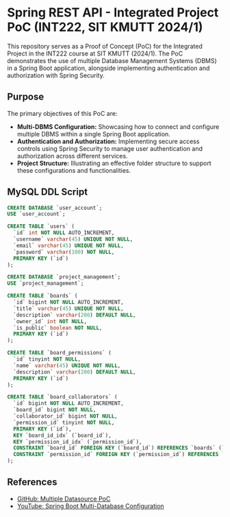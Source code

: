 # Spring REST API - Integrated Project PoC (INT222, SIT KMUTT 2024/1)

This repository serves as a Proof of Concept (PoC) for the Integrated Project in the INT222 course at SIT KMUTT (2024/1). The PoC demonstrates the use of multiple Database Management Systems (DBMS) in a Spring Boot application, alongside implementing authentication and authorization with Spring Security.

## Purpose

The primary objectives of this PoC are:
- **Multi-DBMS Configuration:** Showcasing how to connect and configure multiple DBMS within a single Spring Boot application.
- **Authentication and Authorization:** Implementing secure access controls using Spring Security to manage user authentication and authorization across different services.
- **Project Structure:** Illustrating an effective folder structure to support these configurations and functionalities.

## MySQL DDL Script
```sql
CREATE DATABASE `user_account`;
USE `user_account`;

CREATE TABLE `users` (
  `id` int NOT NULL AUTO_INCREMENT,
  `username` varchar(45) UNIQUE NOT NULL,
  `email` varchar(45) UNIQUE NOT NULL,
  `password` varchar(100) NOT NULL,
  PRIMARY KEY (`id`)
);

CREATE DATABASE `project_management`;
USE `project_management`;

CREATE TABLE `boards` (
  `id` bigint NOT NULL AUTO_INCREMENT,
  `title` varchar(45) UNIQUE NOT NULL,
  `description` varchar(200) DEFAULT NULL,
  `owner_id` int NOT NULL,
  `is_public` boolean NOT NULL,
  PRIMARY KEY (`id`)
);

CREATE TABLE `board_permissions` (
  `id` tinyint NOT NULL,
  `name` varchar(45) UNIQUE NOT NULL,
  `description` varchar(200) DEFAULT NULL,
  PRIMARY KEY (`id`)
);

CREATE TABLE `board_collaborators` (
  `id` bigint NOT NULL AUTO_INCREMENT,
  `board_id` bigint NOT NULL,
  `collaborator_id` bigint NOT NULL,
  `permission_id` tinyint NOT NULL,
  PRIMARY KEY (`id`),
  KEY `board_id_idx` (`board_id`),
  KEY `permission_id_idx` (`permission_id`),
  CONSTRAINT `board_id` FOREIGN KEY (`board_id`) REFERENCES `boards` (`id`),
  CONSTRAINT `permission_id` FOREIGN KEY (`permission_id`) REFERENCES `board_permissions` (`id`)
);
```

## References
- [GitHub: Multiple Datasource PoC](https://github.com/PlayProCode/PlayJava/tree/master/multi-datasource-poc)
- [YouTube: Spring Boot Multi-Database Configuration](https://www.youtube.com/watch?v=k-1OboD7X5w)
